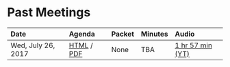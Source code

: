 # Past Meetings

| Date | Agenda | Packet | Minutes | Audio |
|:-----|:-------|:-------|:--------|:------|
| Wed, July 26, 2017 | [HTML](meetings/2017-07-26/agenda) / [PDF](https://sfgov.org/electionscommission/sites/default/files/Documents/meetings/2017/2017-07-26-osvstac/2017_07_26_OSVSTAC_Agenda.pdf) | None | TBA | [1 hr 57 min (YT)](https://www.youtube.com/watch?v=EeJ69YyKhp8) |
